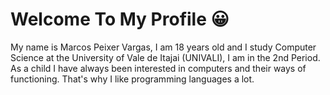 # Welcome To My Profile 😀

My name is Marcos Peixer Vargas, I am 18 years old and I study Computer Science at the University of Vale de Itajai (UNIVALI), I am in the 2nd Period. As a child I have always been interested in computers and their ways of functioning. That's why I like programming languages a lot.
